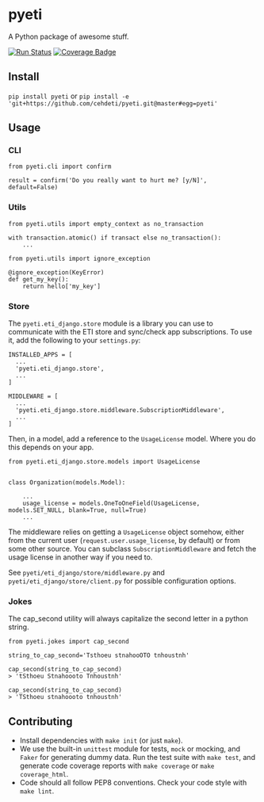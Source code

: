 # pyeti

A Python package of awesome stuff.

[![Run Status](https://api.shippable.com/projects/5ab54a45f488d607007cad93/badge?branch=master)](https://app.shippable.com/github/cehdeti/pyeti)
[![Coverage Badge](https://api.shippable.com/projects/5ab54a45f488d607007cad93/coverageBadge?branch=master)](https://app.shippable.com/github/cehdeti/pyeti)

## Install

`pip install pyeti` or `pip install -e 'git+https://github.com/cehdeti/pyeti.git@master#egg=pyeti'`

## Usage

### CLI

```
from pyeti.cli import confirm

result = confirm('Do you really want to hurt me? [y/N]', default=False)
```

### Utils

```
from pyeti.utils import empty_context as no_transaction

with transaction.atomic() if transact else no_transaction():
    ...

from pyeti.utils import ignore_exception

@ignore_exception(KeyError)
def get_my_key():
    return hello['my_key']
```

### Store

The `pyeti.eti_django.store` module is a library you can use to communicate
with the ETI store and sync/check app subscriptions. To use it, add the
following to your `settings.py`:

```
INSTALLED_APPS = [
  ...
  'pyeti.eti_django.store',
  ...
]

MIDDLEWARE = [
  ...
  'pyeti.eti_django.store.middleware.SubscriptionMiddleware',
  ...
]
```

Then, in a model, add a reference to the `UsageLicense` model. Where you do
this depends on your app.

```
from pyeti.eti_django.store.models import UsageLicense


class Organization(models.Model):

    ...
    usage_license = models.OneToOneField(UsageLicense, models.SET_NULL, blank=True, null=True)
    ...
```

The middleware relies on getting a `UsageLicense` object somehow, either from
the current user (`request.user.usage_license`, by default) or from some other
source. You can subclass `SubscriptionMiddleware` and fetch the usage license
in another way if you need to.

See `pyeti/eti_django/store/middleware.py` and
`pyeti/eti_django/store/client.py` for possible configuration options.

### Jokes

The cap_second utility will always capitalize the second letter in a python string.

```
from pyeti.jokes import cap_second

string_to_cap_second='Tsthoeu stnahooOTO tnhoustnh'

cap_second(string_to_cap_second)
> 'tSthoeu Stnahoooto Tnhoustnh'

cap_second(string_to_cap_second)
> 'TSthoeu stnahoooto tnhoustnh'
```

## Contributing

* Install dependencies with `make init` (or just `make`).
* We use the built-in `unittest` module for tests, `mock` or mocking, and
  `Faker` for generating dummy data. Run the test suite with `make test`, and
  generate code coverage reports with `make coverage` or `make coverage_html`.
* Code should all follow PEP8 conventions. Check your code style with `make
  lint`.
